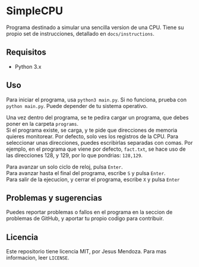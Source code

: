 # SimpleCPU
Programa destinado a simular una sencilla version de una CPU. Tiene su propio set de instrucciones, detallado en `docs/instructions`.

## Requisitos
- Python 3.x

## Uso
Para iniciar el programa, usa `python3 main.py`. Si no funciona, prueba con `python main.py`. Puede depender de tu sistema operativo.

Una vez dentro del programa, se te pedira cargar un programa, que debes poner en la carpeta `programs`.  
Si el programa existe, se carga, y te pide que direcciones de memoria quieres monitorear. Por defecto, solo ves los registros de la CPU. Para seleccionar unas direcciones, puedes escribirlas separadas con comas. Por ejemplo, en el programa que viene por defecto, `fact.txt`, se hace uso de las direcciones 128, y 129, por lo que pondrias: `128,129`.

Para avanzar un solo ciclo de reloj, pulsa `Enter`.  
Para avanzar hasta el final del programa, escribe `S` y pulsa `Enter`.  
Para salir de la ejecucion, y cerrar el programa, escribe `X` y pulsa `Enter`

## Problemas y sugerencias
Puedes reportar problemas o fallos en el programa en la seccion de problemas de GitHub, y aportar tu propio codigo para contribuir.

## Licencia
Este repositorio tiene licencia MIT, por Jesus Mendoza. Para mas informacion, leer `LICENSE`.